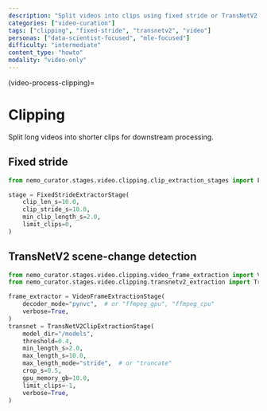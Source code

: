 ```yaml
---
description: "Split videos into clips using fixed stride or TransNetV2 scene-change detection"
categories: ["video-curation"]
tags: ["clipping", "fixed-stride", "transnetv2", "video"]
personas: ["data-scientist-focused", "mle-focused"]
difficulty: "intermediate"
content_type: "howto"
modality: "video-only"
---
```


(video-process-clipping)=
# Clipping

Split long videos into shorter clips for downstream processing.

## Fixed stride

```python
from nemo_curator.stages.video.clipping.clip_extraction_stages import FixedStrideExtractorStage

stage = FixedStrideExtractorStage(
    clip_len_s=10.0,
    clip_stride_s=10.0,
    min_clip_length_s=2.0,
    limit_clips=0,
)
```

## TransNetV2 scene-change detection

```python
from nemo_curator.stages.video.clipping.video_frame_extraction import VideoFrameExtractionStage
from nemo_curator.stages.video.clipping.transnetv2_extraction import TransNetV2ClipExtractionStage

frame_extractor = VideoFrameExtractionStage(
    decoder_mode="pynvc",  # or "ffmpeg_gpu", "ffmpeg_cpu"
    verbose=True,
)
transnet = TransNetV2ClipExtractionStage(
    model_dir="/models",
    threshold=0.4,
    min_length_s=2.0,
    max_length_s=10.0,
    max_length_mode="stride",  # or "truncate"
    crop_s=0.5,
    gpu_memory_gb=10.0,
    limit_clips=-1,
    verbose=True,
)
```

<!-- end -->
